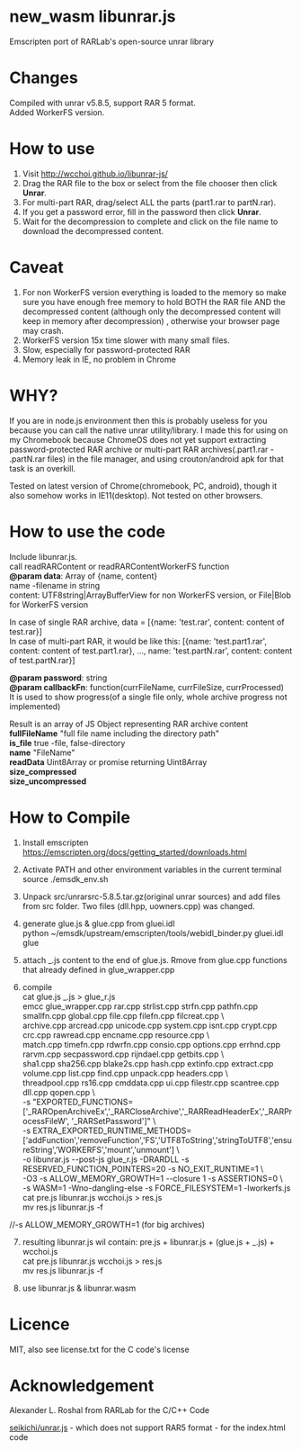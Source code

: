 new_wasm
libunrar.js  
===========  
  
Emscripten port of RARLab's open-source unrar library  
  
# Changes  
Compiled with unrar v5.8.5, support RAR 5 format.  
Added WorkerFS version.  
  
# How to use  
1. Visit http://wcchoi.github.io/libunrar-js/  
2. Drag the RAR file to the box or select from the file chooser then click **Unrar**.   
3. For multi-part RAR, drag/select ALL the parts (part1.rar to partN.rar).   
4. If you get a password error, fill in the password then click **Unrar**.   
5. Wait for the decompression to complete and click on the file name to download the decompressed content.  
  
# Caveat  
1. For non WorkerFS version everything is loaded to the memory so make sure you have enough free memory to hold BOTH the RAR file AND the decompressed content (although only the decompressed content will keep in memory after decompression) , otherwise your browser page may crash.  
2. WorkerFS version 15x time slower with many small files.  
2. Slow, especially for password-protected RAR  
3. Memory leak in IE, no problem in Chrome  
  
# WHY?  
If you are in node.js environment then this is probably useless for you because you can call the native unrar utility/library. I made this for using on my Chromebook because ChromeOS does not yet support extracting password-protected RAR archive or multi-part RAR archives(.part1.rar - .partN.rar files) in the file manager, and using crouton/android apk for that task is an overkill.  
  
Tested on latest version of Chrome(chromebook, PC, android), though it also somehow works in IE11(desktop). Not tested on other browsers.  
  
# How to use the code  
Include libunrar.js.  
call readRARContent or readRARContentWorkerFS function  
**@param data**: Array of {name, content}  
name -filename in string  
content: UTF8string|ArrayBufferView for non WorkerFS version, or File|Blob for WorkerFS version  
  
In case of single RAR archive, data = [{name: 'test.rar', content: content of test.rar}]  
In case of multi-part RAR, it would be like this: [{name: 'test.part1.rar', content: content of test.part1.rar}, ..., name: 'test.partN.rar', content: content of test.partN.rar}]  
 
**@param password**: string  
**@param callbackFn**: function(currFileName, currFileSize, currProcessed)  
 It is used to show progress(of a single file only, whole archive progress not implemented)  
  
 Result is an array of JS Object representing RAR archive content  
 **fullFileName** "full file name including the directory path"  
 **is_file** true -file, false-directory  
 **name** "FileName"  
 **readData** Uint8Array or promise returning Uint8Array  
 **size_compressed**  
 **size_uncompressed**  
    
# How to Compile  
1. Install emscripten   https://emscripten.org/docs/getting_started/downloads.html  
  
2. Activate PATH and other environment variables in the current terminal
source ./emsdk_env.sh  
  
3. Unpack src/unrarsrc-5.8.5.tar.gz(original unrar sources) and add files from src folder. Two files (dll.hpp, uowners.cpp) was changed.  
  
4. generate glue.js & glue.cpp from gluei.idl  
python ~/emsdk/upstream/emscripten/tools/webidl_binder.py gluei.idl glue  
  
5. attach _.js content to the end of glue.js. Rmove from glue.cpp functions that already defined in glue_wrapper.cpp  
  
6. compile  
cat glue.js _.js > glue_r.js  
emcc glue_wrapper.cpp rar.cpp strlist.cpp strfn.cpp pathfn.cpp smallfn.cpp global.cpp file.cpp filefn.cpp filcreat.cpp \  
archive.cpp arcread.cpp unicode.cpp system.cpp isnt.cpp crypt.cpp crc.cpp rawread.cpp encname.cpp resource.cpp \  
match.cpp timefn.cpp rdwrfn.cpp consio.cpp options.cpp errhnd.cpp rarvm.cpp secpassword.cpp rijndael.cpp getbits.cpp \  
sha1.cpp sha256.cpp blake2s.cpp hash.cpp extinfo.cpp extract.cpp volume.cpp list.cpp find.cpp unpack.cpp headers.cpp \  
threadpool.cpp rs16.cpp cmddata.cpp ui.cpp filestr.cpp scantree.cpp dll.cpp qopen.cpp \  
-s "EXPORTED_FUNCTIONS=['_RAROpenArchiveEx','_RARCloseArchive','_RARReadHeaderEx','_RARProcessFileW', '_RARSetPassword']" \  
-s EXTRA_EXPORTED_RUNTIME_METHODS=['addFunction','removeFunction','FS','UTF8ToString','stringToUTF8','ensureString','WORKERFS','mount','unmount'] \  
-o libunrar.js  --post-js glue_r.js -DRARDLL -s RESERVED_FUNCTION_POINTERS=20 -s NO_EXIT_RUNTIME=1  \  
-O3 -s ALLOW_MEMORY_GROWTH=1 --closure 1 -s ASSERTIONS=0 \  
-s WASM=1 -Wno-dangling-else -s FORCE_FILESYSTEM=1 -lworkerfs.js  
cat pre.js libunrar.js wcchoi.js > res.js  
mv res.js libunrar.js -f  
  
   
//-s ALLOW_MEMORY_GROWTH=1 (for big archives)  
  
7. resulting libunrar.js wil contain:  pre.js + libunrar.js + (glue.js + _.js) + wcchoi.js  
cat pre.js libunrar.js wcchoi.js > res.js  
mv res.js libunrar.js -f  
  
8. use  libunrar.js & libunrar.wasm  
  
# Licence  
MIT, also see license.txt for the C code's license  
  
# Acknowledgement  
Alexander L. Roshal from RARLab for the C/C++ Code  
  
[seikichi/unrar.js](https://github.com/seikichi/unrar.js) - which does not support RAR5 format - for the index.html code

